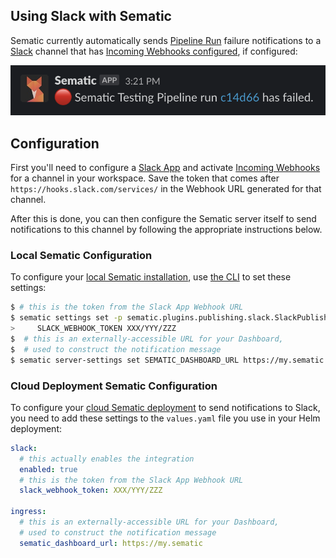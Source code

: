 ## Using Slack with Sematic

Sematic currently automatically sends [Pipeline Run](glossary.md#pipeline-run)
failure notifications to a [Slack](https://slack.com/) channel that has
[Incoming Webhooks configured](https://api.slack.com/messaging/webhooks), if
configured:

![Slack notification example](images/SlackNotificationExample.png)

## Configuration

First you'll need to configure a
[Slack App](https://slack.com/help/articles/360001537467-Guide-to-apps-in-Slack)
and activate [Incoming Webhooks](https://api.slack.com/messaging/webhooks) for
a channel in your workspace. Save the token that comes after
`https://hooks.slack.com/services/` in the Webhook URL generated for that
channel.

After this is done, you can then configure the Sematic server itself to send
notifications to this channel by following the appropriate instructions below.

### Local Sematic Configuration

To configure your [local Sematic installation](local-execution.md), use [the
CLI](cli.md) to set these settings:

```bash
$ # this is the token from the Slack App Webhook URL
$ sematic settings set -p sematic.plugins.publishing.slack.SlackPublisher \
>     SLACK_WEBHOOK_TOKEN XXX/YYY/ZZZ
$  # this is an externally-accessible URL for your Dashboard,
$  # used to construct the notification message
$ sematic server-settings set SEMATIC_DASHBOARD_URL https://my.sematic
```

### Cloud Deployment Sematic Configuration

To configure your [cloud Sematic
deployment](deploy.md#deployment-option-2-sematic-with-cloud-execution) to send
notifications to Slack, you need to add these settings to the `values.yaml`
file you use in your Helm deployment:

```yaml
slack:
  # this actually enables the integration
  enabled: true
  # this is the token from the Slack App Webhook URL
  slack_webhook_token: XXX/YYY/ZZZ

ingress:
  # this is an externally-accessible URL for your Dashboard,
  # used to construct the notification message
  sematic_dashboard_url: https://my.sematic
```
